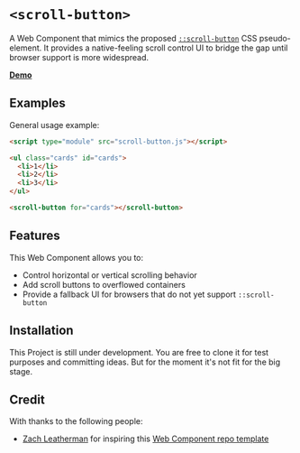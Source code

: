 # `<scroll-button>`

A Web Component that mimics the proposed [`::scroll-button`](https://developer.mozilla.org/en-US/docs/Web/CSS/::scroll-button) CSS pseudo-element. It provides a native-feeling scroll control UI to bridge the gap until browser support is more widespread.

[**Demo**](https://g12n.github.io/scroll-button/test-cases/demo.html) 

## Examples

General usage example:

```html
<script type="module" src="scroll-button.js"></script>

<ul class="cards" id="cards">
  <li>1</li>
  <li>2</li>
  <li>3</li>
</ul>

<scroll-button for="cards"></scroll-button>
```

## Features

This Web Component allows you to:

- Control horizontal or vertical scrolling behavior
- Add scroll buttons to overflowed containers
- Provide a fallback UI for browsers that do not yet support `::scroll-button`

## Installation

This Project is still under development. 
You are free to clone it for test purposes and committing ideas.
But for the moment it's not fit for the big stage.


## Credit

With thanks to the following people:

- [Zach Leatherman](https://zachleat.com) for inspiring this [Web Component repo template](https://github.com/daviddarnes/component-template)

